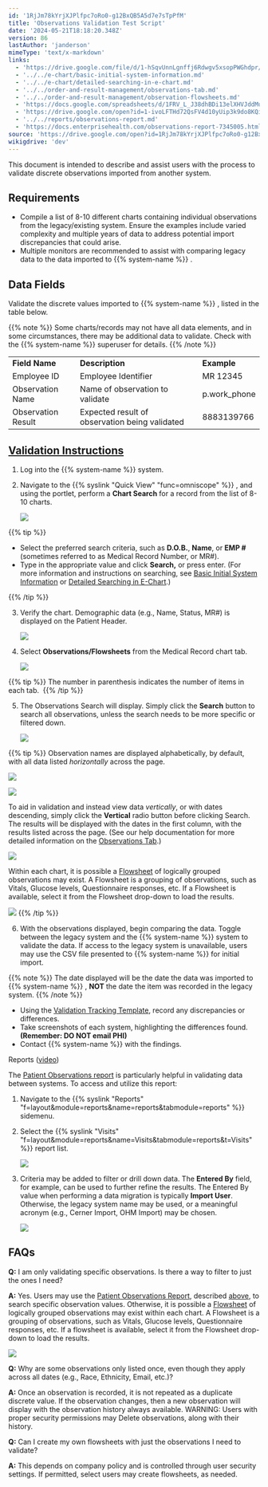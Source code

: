 ```yaml
---
id: '1RjJm78kYrjXJPlfpc7oRo0-g12BxQB5A5d7e7sTpPfM'
title: 'Observations Validation Test Script'
date: '2024-05-21T18:18:20.348Z'
version: 86
lastAuthor: 'janderson'
mimeType: 'text/x-markdown'
links:
  - 'https://drive.google.com/file/d/1-hSqvUnnLgnffj6Rdwgv5xsopPWGhdpr/view'
  - '../../e-chart/basic-initial-system-information.md'
  - '../../e-chart/detailed-searching-in-e-chart.md'
  - '../../order-and-result-management/observations-tab.md'
  - '../../order-and-result-management/observation-flowsheets.md'
  - 'https://docs.google.com/spreadsheets/d/1FRV_L_J38dhBDi13elXHVJddMuIZy6Sq5P3Viv9IXxE/edit'
  - 'https://drive.google.com/open?id=1-ivoLFTHd72QsFV4d10yUip3k9do8KQi'
  - '../../reports/observations-report.md'
  - 'https://docs.enterprisehealth.com/observations-report-7345005.html'
source: 'https://drive.google.com/open?id=1RjJm78kYrjXJPlfpc7oRo0-g12BxQB5A5d7e7sTpPfM'
wikigdrive: 'dev'
---
```

This document is intended to describe and assist users with the process to validate discrete observations imported from another system.

## Requirements

* Compile a list of 8-10 different charts containing individual observations from the legacy/existing system. Ensure the examples include varied complexity and multiple years of data to address potential import discrepancies that could arise.
* Multiple monitors are recommended to assist with comparing legacy data to the data imported to {{% system-name %}} .

## Data Fields

Validate the discrete values imported to {{% system-name %}} , listed in the table below.

{{% note %}}
Some charts/records may not have all data elements, and in some circumstances, there may be additional data to validate. Check with the {{% system-name %}} superuser for details.
{{% /note %}}

<table>
<tr>
<td><strong>Field Name</strong></td>
<td><strong>Description</strong></td>
<td><strong>Example</strong></td>
</tr>
<tr>
<td>Employee ID</td>
<td>Employee Identifier</td>
<td>MR 12345</td>
</tr>
<tr>
<td>Observation Name</td>
<td>Name of observation to validate</td>
<td>p.work_phone</td>
</tr>
<tr>
<td>Observation Result</td>
<td>Expected result of observation being validated</td>
<td>8883139766</td>
</tr>
</table>

## [Validation Instructions](https://drive.google.com/file/d/1-hSqvUnnLgnffj6Rdwgv5xsopPWGhdpr/view)

1. Log into the {{% system-name %}} system.
2. Navigate to the {{% syslink "Quick View" "func=omniscope" %}} , and using the portlet, perform a <strong>Chart Search</strong> for a record from the list of 8-10 charts.

    ![](../observations-validation-test-script.assets/52f73ae40dc37122cc526f2bbb6020ab.png)

{{% tip %}}

* Select the preferred search criteria, such as <strong>D.O.B.</strong>, <strong>Name</strong>, or <strong>EMP #</strong> (sometimes referred to as Medical Record Number, or MR#).
* Type in the appropriate value and click <strong>Search,</strong> or press enter. (For more information and instructions on searching, see [Basic Initial System Information](../../e-chart/basic-initial-system-information.md) or [Detailed Searching in E-Chart](../../e-chart/detailed-searching-in-e-chart.md).)

{{% /tip %}}

3. Verify the chart. Demographic data (e.g., Name, Status, MR#) is displayed on the Patient Header.

    ![](../observations-validation-test-script.assets/3b6e81d53b6a76b60742edeec867658b.png)
4. Select <strong>Observations/Flowsheets</strong> from the Medical Record chart tab.

    ![](../observations-validation-test-script.assets/e423e14102b231b3461d21cee6d2e4e7.png)

{{% tip %}}
The number in parenthesis indicates the number of items in each tab. 
{{% /tip %}}

5. The Observations Search will display. Simply click the <strong>Search</strong> button to search all observations, unless the search needs to be more specific or filtered down.

    ![](../observations-validation-test-script.assets/235fe960ff2ed0d194fd447cbe4b4df6.png)

{{% tip %}}
Observation names are displayed alphabetically, by default, with all data listed *horizontally* across the page.





![](../observations-validation-test-script.assets/1dd5843153d5d9d1b18143acf28cd1a5.png)



![](../observations-validation-test-script.assets/0a91d03ccd3aa4eb41d936bf9fc83b1e.png)

To aid in validation and instead view data *vertically*, or with dates descending, simply click the **Vertical** radio button before clicking Search. The results will be displayed with the dates in the first column, with the results listed across the page. (See our help documentation for more detailed information on the [Observations Tab](../../order-and-result-management/observations-tab.md).)

![](../observations-validation-test-script.assets/4d5008d39b53acc64a82d77177fc1775.png)

Within each chart, it is possible a [Flowsheet](../../order-and-result-management/observation-flowsheets.md) of logically grouped observations may exist. A Flowsheet is a grouping of observations, such as Vitals, Glucose levels, Questionnaire responses, etc. If a Flowsheet is available, select it from the Flowsheet drop-down to load the results.

![](../observations-validation-test-script.assets/15b6e3739fd26076b613c843cfb41634.png)
{{% /tip %}}

6. With the observations displayed, begin comparing the data. Toggle between the legacy system and the {{% system-name %}} system to validate the data. If access to the legacy system is unavailable, users may use the CSV file presented to {{% system-name %}} for initial import.

{{% note %}}
The date displayed will be the date the data was imported to {{% system-name %}} , **NOT** the date the item was recorded in the legacy system.
{{% /note %}}

* Using the [Validation Tracking Template](https://docs.google.com/spreadsheets/d/1FRV_L_J38dhBDi13elXHVJddMuIZy6Sq5P3Viv9IXxE/edit#gid=0), record any discrepancies or differences.
* Take screenshots of each system, highlighting the differences found. <strong>(Remember: DO NOT email PHI)</strong>
* Contact {{% system-name %}} with the findings.

Reports ([video](https://drive.google.com/open?id=1-ivoLFTHd72QsFV4d10yUip3k9do8KQi))

The [Patient Observations report](../../reports/observations-report.md) is particularly helpful in validating data between systems. To access and utilize this report:

1. Navigate to the {{% syslink "Reports" "f=layout&module=reports&name=reports&tabmodule=reports" %}} sidemenu.
2. Select the {{% syslink "Visits" "f=layout&module=reports&name=Visits&tabmodule=reports&t=Visits" %}} report list.

    ![](../observations-validation-test-script.assets/ec2ab6d6a4b70fc56ac700c653eeca68.png)
3. Criteria may be added to filter or drill down data. The <strong>Entered By</strong> field, for example, can be used to further refine the results. The Entered By value when performing a data migration is typically <strong>Import User</strong>. Otherwise, the legacy system name may be used, or a meaningful acronym (e.g., Cerner Import, OHM Import) may be chosen. 

    ![](../observations-validation-test-script.assets/f958f0553b53bc389064f532fa9d8b33.png)

## FAQs

**Q:** I am only validating specific observations. Is there a way to filter to just the ones I need?

**A:** Yes. Users may use the [Patient Observations Report](https://docs.enterprisehealth.com/observations-report-7345005.html), described [above](#above), to search specific observation values. Otherwise, it is possible a [Flowsheet](../../order-and-result-management/observation-flowsheets.md) of logically grouped observations may exist within each chart. A Flowsheet is a grouping of observations, such as Vitals, Glucose levels, Questionnaire responses, etc. If a flowsheet is available, select it from the Flowsheet drop-down to load the results.

![](../observations-validation-test-script.assets/15b6e3739fd26076b613c843cfb41634.png)

**Q:** Why are some observations only listed once, even though they apply across all dates (e.g., Race, Ethnicity, Email, etc.)?

**A:** Once an observation is recorded, it is not repeated as a duplicate discrete value. If the observation changes, then a new observation will display with the observation history always available. WARNING: Users with proper security permissions may Delete observations, along with their history.

**Q:** Can I create my own flowsheets with just the observations I need to validate?

**A:** This depends on company policy and is controlled through user security settings. If permitted, select users may create flowsheets, as needed.
